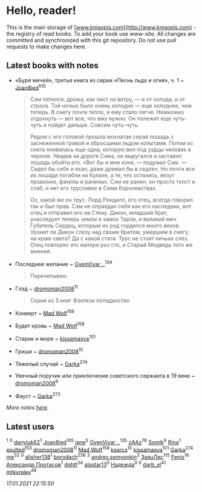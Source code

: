 # Hello, reader!
This is the main storage of [www.knigopis.com](http://www.knigopis.com) - the registry of read books.
To add your book use www-site. All changes are committed and synchronized with this git repository.
Do not use pull requests to make changes here.


## Latest books with notes
* «Буря мечей», третья книга из серии «Песнь льда и огня», ч. 1 ~ [Joan8ied](users/240/2401650-vkontakte)<sup>105</sup>
    > Сэм пятился, дрожа, как лист на ветру, — и от холода, и от страха. Той ночью было очень холодно — еще холоднее, чем теперь. В снегу почти тепло, и ему стало легче. Немножко отдохнуть — вот все, что ему нужно. Он полежит еще чуть-чуть и пойдет дальше. Совсем чуть-чуть.
    > 
    > Рядом с его головой прошла мохнатая серая лошадь с заснеженной гривой и обросшими льдом копытами. Потом из снега появилась еще одна, которую вел под уздцы человек в черном. Увидев на дороге Сэма, он выругался и заставил лошадь обойти его. «Вот бы и мне коня, — подумал Сэм. — Сидел бы себе и ехал, даже дремал бы в седле». Но почти все их лошади погибли на Кулаке, а те, что остались, везут провизию, факелы и раненых. Сэм не ранен, он просто толст и слаб, и нет его трусливее в Семи Королевствах.
    > 
    > Ох, какой же он трус. Лорд Рендилл, его отец, всегда говорил так и был прав. Сэм не оправдал себя как его наследник, вот отец и отправил его на Стену. Дикон, младший брат, унаследует теперь земли и замок Тарли, и великий меч Губитель Сердец, которым их род гордился много веков. Уронит ли Дикон слезу над своим братом, умершим в снегу, на краю света? Да с какой стати. Трус не стоит ничьих слез. Отец повторял это матери раз сто, и Старый Медведь того же мнения.

* Последнее желание ~ [GvenVivar ..](users/158/158266434925901-facebook)<sup>134</sup>
    > Перечитываю

* Глэд ~ [dromoman2008](users/444/44461886-yandex)<sup>11</sup>
    > Серия из 3 книг
    > Фэнтези попаданство

* Конверт ~ [Mad Wolf](users/947/94738840-vkontakte)<sup>159</sup>

* Будет кровь ~ [Mad Wolf](users/947/94738840-vkontakte)<sup>158</sup>

* Старик и море ~ [kissamasya](users/684/68439978-vkontakte)<sup>101</sup>

* Гриши ~ [dromoman2008](users/444/44461886-yandex)<sup>10</sup>

* Тяжелый случай ~ [Garka](users/115/115753719718250012620-google)<sup>274</sup>

* Увечный поручик или приключение советского сержанта в 19 веке ~ [dromoman2008](users/444/44461886-yandex)<sup>9</sup>

* Фауст ~ [Garka](users/115/115753719718250012620-google)<sup>273</sup>


_More notes [here](latest_books_with_notes.md)._


## Latest users
[](users/271/2710776892572610-facebook)<sup>1</sup> 
[](users/204/204820758928251021-mailru)<sup>0</sup> 
[danyluk62](users/374/374149854-vkontakte)<sup>1</sup> 
[Joan8ied](users/240/2401650-vkontakte)<sup>105</sup> 
[jane](users/113/113479058458145129271-google)<sup>5</sup> 
[GvenVivar ..](users/158/158266434925901-facebook)<sup>135</sup> 
[zAAz](users/202/202248233-vkontakte)<sup>78</sup> 
[Somik](users/100/100006761945842-facebook)<sup>6</sup> 
[Rina](users/102/102857111133378678801-google)<sup>1</sup> 
[exulted](users/100/100599204551896265722-google)<sup>153</sup> 
[dromoman2008](users/444/44461886-yandex)<sup>11</sup> 
[Mad Wolf](users/947/94738840-vkontakte)<sup>159</sup> 
[ksercs](users/113/113010305809091482859-google)<sup>10</sup> 
[kissamasya](users/684/68439978-vkontakte)<sup>101</sup> 
[Garka](users/115/115753719718250012620-google)<sup>274</sup> 
[me](users/381/381417697-yandex)<sup>52</sup> 
[](users/111/111684698299760577816-google)<sup>0</sup> 
[alisher138](users/186/186717452-vkontakte)<sup>1</sup> 
[borodach](users/157/15706320-vkontakte)<sup>236</sup> 
[](users/105/105111610427730505830-google)<sup>3</sup> 
[andrey.semyonkin](users/131/1317010534-yandex)<sup>3</sup> 
[ЗаяцЛис](users/112/112388384595246311466-google)<sup>115</sup> 
[Fenix](users/111/111367585493471720963-google)<sup>16</sup> 
[Александр Протасов](users/747/7476864-vkontakte)<sup>1</sup> 
[dghtt](users/233/233860015-vkontakte)<sup>34</sup> 
[alastar13](users/139/139267376-vkontakte)<sup>0</sup> 
[Надежда](users/459/45982434-vkontakte)<sup>0</sup> 
[](users/387/387727576-vkontakte)<sup>0</sup> 
[darb_el](users/184/184135339-vkontakte)<sup>41</sup> 
[mfevralev](users/140/140966150-vkontakte)<sup>48</sup> 


_17.01.2021 22:15:50_
